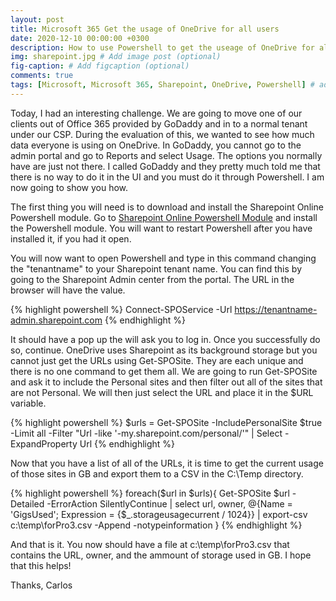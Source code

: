 ```yaml
---
layout: post
title: Microsoft 365 Get the usage of OneDrive for all users
date: 2020-12-10 00:00:00 +0300
description: How to use Powershell to get the useage of OneDrive for all users.
img: sharepoint.jpg # Add image post (optional)
fig-caption: # Add figcaption (optional)
comments: true
tags: [Microsoft, Microsoft 365, Sharepoint, OneDrive, Powershell] # add tag
---
```


Today, I had an interesting challenge.  We are going to move one of our clients out of Office 365 provided by GoDaddy and in to a normal tenant under our CSP.  During the evaluation of this, we wanted to see how much data everyone is using on OneDrive.  In GoDaddy, you cannot go to the admin portal and go to Reports and select Usage.  The options you normally have are just not there.  I called GoDaddy and they pretty much told me that there is no way to do it in the UI and you must do it through Powershell.  I am now going to show you how.

The first thing you will need is to download and install the Sharepoint Online Powershell module.  Go to [Sharepoint Online Powershell Module](https://www.microsoft.com/en-us/download/details.aspx?id=35588) and install the Powershell module.  You will want to restart Powershell after you have installed it, if you had it open.

You will now want to open Powershell and type in this command changing the "tenantname" to your Sharepoint tenant name.  You can find this by going to the Sharepoint Admin center from the portal.  The URL in the browser will have the value.

{% highlight powershell %}
Connect-SPOService -Url https://tenantname-admin.sharepoint.com
{% endhighlight %}

It should have a pop up the will ask you to log in.  Once you successfully do so, continue.  OneDrive uses Sharepoint as its background storage but you cannot just get the URLs using Get-SPOSite.  They are each unique and there is no one command to get them all.  We are going to run Get-SPOSite and ask it to include the Personal sites and then filter out all of the sites that are not Personal.  We will then just select the URL and place it in the $URL variable.

{% highlight powershell %}
$urls = Get-SPOSite -IncludePersonalSite $true -Limit all -Filter "Url -like '-my.sharepoint.com/personal/'" | Select -ExpandProperty Url
{% endhighlight %}

Now that you have a list of all of the URLs, it is time to get the current usage of those sites in GB and export them to a CSV in the C:\Temp directory. 

{% highlight powershell %}
foreach($url in $urls){
    Get-SPOSite $url -Detailed -ErrorAction SilentlyContinue | select url, owner, @{Name = 'GigsUsed'; Expression = {$_.storageusagecurrent / 1024}} | export-csv c:\temp\forPro3.csv -Append -notypeinformation
}
{% endhighlight %}

And that is it.  You now should have a file at c:\temp\forPro3.csv that contains the URL, owner, and the ammount of storage used in GB.
I hope that this helps!

Thanks,
Carlos